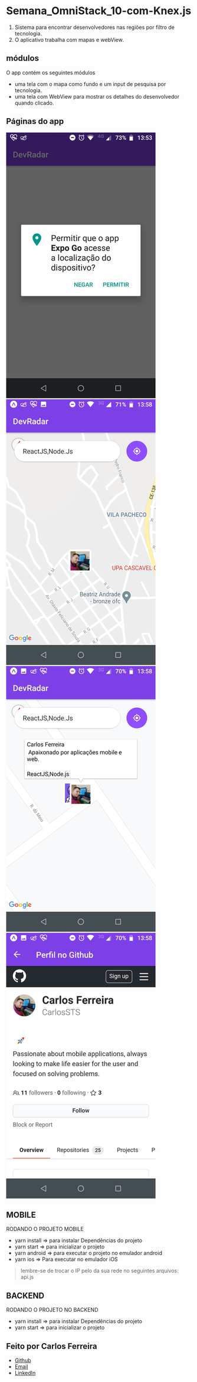 # Semana_OmniStack_10-com-Knex.js 
1. Sistema para encontrar desenvolvedores nas regiões por filtro de tecnologia.
2. O aplicativo trabalha com mapas e webView.

## módulos

O app contém os seguintes módulos

* uma tela com o mapa como fundo e um input de pesquisa por tecnologia.
* uma tela com WebView para mostrar os detalhes do desenvolvedor quando clicado.

## Páginas do app
![Foto do App Permissição](https://github.com/CarlosSTS/Semana_OmniStack_10-com-Knex.js/blob/master/assets/permission.png)
![Foto do App Dashboard](https://github.com/CarlosSTS/Semana_OmniStack_10-com-Knex.js/blob/master/assets/dashboard.png)
![Foto do App descrição](https://github.com/CarlosSTS/Semana_OmniStack_10-com-Knex.js/blob/master/assets/description.png)
![Foto do App perfil](https://github.com/CarlosSTS/Semana_OmniStack_10-com-Knex.js/blob/master/assets/profile.png)

## MOBILE
RODANDO O PROJETO MOBILE
* yarn install => para instalar Dependências do projeto
* yarn start => para inicializar o projeto
* yarn android => para executar o projeto no emulador android
* yarn ios => Para executar no emulador iOS
> lembre-se de trocar o IP pelo da sua rede no seguintes arquivos: api.js

## BACKEND
RODANDO O PROJETO NO BACKEND
* yarn install => para instalar Dependências do projeto
* yarn start =>  para inicializar o projeto

## Feito por Carlos Ferreira
* [Github](https://www.github.com/CarlosSTS)
* [Email](mailto://carlossts826@gmail.com)
* [LinkedIn](https://www.linkedin.com/in/carlos-ferreira-4b2ba219a/)
